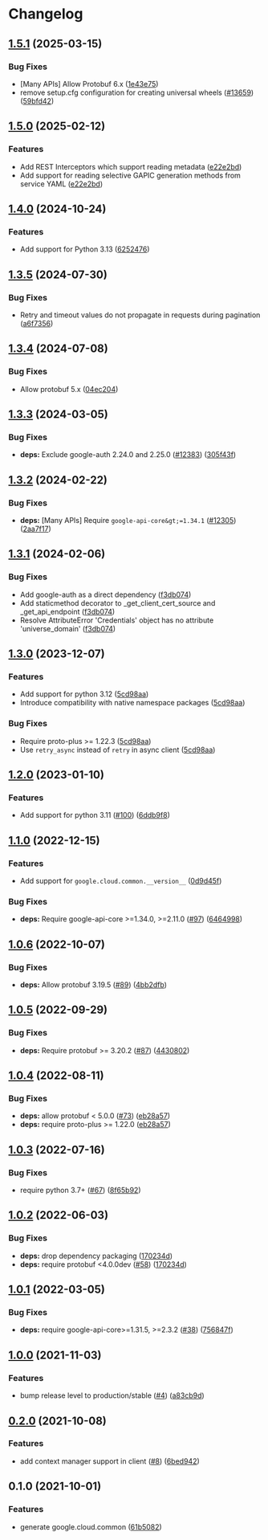 # Changelog

## [1.5.1](https://github.com/googleapis/google-cloud-python/compare/google-cloud-common-v1.5.0...google-cloud-common-v1.5.1) (2025-03-15)


### Bug Fixes

* [Many APIs] Allow Protobuf 6.x ([1e43e75](https://github.com/googleapis/google-cloud-python/commit/1e43e75e99445373785b11381e0e859fa14bb485))
* remove setup.cfg configuration for creating universal wheels ([#13659](https://github.com/googleapis/google-cloud-python/issues/13659)) ([59bfd42](https://github.com/googleapis/google-cloud-python/commit/59bfd42cf8a2eaeed696a7504890bce5aae815ce))

## [1.5.0](https://github.com/googleapis/google-cloud-python/compare/google-cloud-common-v1.4.0...google-cloud-common-v1.5.0) (2025-02-12)


### Features

* Add REST Interceptors which support reading metadata ([e22e2bd](https://github.com/googleapis/google-cloud-python/commit/e22e2bde55d11d2f85e9d2caf1d152a4027f88cf))
* Add support for reading selective GAPIC generation methods from service YAML ([e22e2bd](https://github.com/googleapis/google-cloud-python/commit/e22e2bde55d11d2f85e9d2caf1d152a4027f88cf))

## [1.4.0](https://github.com/googleapis/google-cloud-python/compare/google-cloud-common-v1.3.5...google-cloud-common-v1.4.0) (2024-10-24)


### Features

* Add support for  Python 3.13 ([6252476](https://github.com/googleapis/google-cloud-python/commit/6252476e5938352fb2417d098a1edcc08558fe10))

## [1.3.5](https://github.com/googleapis/google-cloud-python/compare/google-cloud-common-v1.3.4...google-cloud-common-v1.3.5) (2024-07-30)


### Bug Fixes

* Retry and timeout values do not propagate in requests during pagination ([a6f7356](https://github.com/googleapis/google-cloud-python/commit/a6f7356f1549721f9fab83d4dcfa226cec1965d0))

## [1.3.4](https://github.com/googleapis/google-cloud-python/compare/google-cloud-common-v1.3.3...google-cloud-common-v1.3.4) (2024-07-08)


### Bug Fixes

* Allow protobuf 5.x ([04ec204](https://github.com/googleapis/google-cloud-python/commit/04ec2046ed11c690273912e1bb6220823c7dd7c0))

## [1.3.3](https://github.com/googleapis/google-cloud-python/compare/google-cloud-common-v1.3.2...google-cloud-common-v1.3.3) (2024-03-05)


### Bug Fixes

* **deps:** Exclude google-auth 2.24.0 and 2.25.0 ([#12383](https://github.com/googleapis/google-cloud-python/issues/12383)) ([305f43f](https://github.com/googleapis/google-cloud-python/commit/305f43f7d6293e3316248f421fdc19c5d8405c21))

## [1.3.2](https://github.com/googleapis/google-cloud-python/compare/google-cloud-common-v1.3.1...google-cloud-common-v1.3.2) (2024-02-22)


### Bug Fixes

* **deps:** [Many APIs] Require `google-api-core&gt;=1.34.1` ([#12305](https://github.com/googleapis/google-cloud-python/issues/12305)) ([2aa7f17](https://github.com/googleapis/google-cloud-python/commit/2aa7f17a5fd4f2249260225db91fb0414d06eaa7))

## [1.3.1](https://github.com/googleapis/google-cloud-python/compare/google-cloud-common-v1.3.0...google-cloud-common-v1.3.1) (2024-02-06)


### Bug Fixes

* Add google-auth as a direct dependency ([f3db074](https://github.com/googleapis/google-cloud-python/commit/f3db074e7bbf505d5989e4c353461ab6bef4905c))
* Add staticmethod decorator to _get_client_cert_source and _get_api_endpoint ([f3db074](https://github.com/googleapis/google-cloud-python/commit/f3db074e7bbf505d5989e4c353461ab6bef4905c))
* Resolve AttributeError 'Credentials' object has no attribute 'universe_domain' ([f3db074](https://github.com/googleapis/google-cloud-python/commit/f3db074e7bbf505d5989e4c353461ab6bef4905c))

## [1.3.0](https://github.com/googleapis/google-cloud-python/compare/google-cloud-common-v1.2.0...google-cloud-common-v1.3.0) (2023-12-07)


### Features

* Add support for python 3.12 ([5cd98aa](https://github.com/googleapis/google-cloud-python/commit/5cd98aa0e8ead2eef82ecdcef4141b33a7da2b5a))
* Introduce compatibility with native namespace packages ([5cd98aa](https://github.com/googleapis/google-cloud-python/commit/5cd98aa0e8ead2eef82ecdcef4141b33a7da2b5a))


### Bug Fixes

* Require proto-plus &gt;= 1.22.3 ([5cd98aa](https://github.com/googleapis/google-cloud-python/commit/5cd98aa0e8ead2eef82ecdcef4141b33a7da2b5a))
* Use `retry_async` instead of `retry` in async client ([5cd98aa](https://github.com/googleapis/google-cloud-python/commit/5cd98aa0e8ead2eef82ecdcef4141b33a7da2b5a))

## [1.2.0](https://github.com/googleapis/python-cloud-common/compare/v1.1.0...v1.2.0) (2023-01-10)


### Features

* Add support for python 3.11 ([#100](https://github.com/googleapis/python-cloud-common/issues/100)) ([6ddb9f8](https://github.com/googleapis/python-cloud-common/commit/6ddb9f89dbebda57e491a0dcefdff22c0497cca3))

## [1.1.0](https://github.com/googleapis/python-cloud-common/compare/v1.0.6...v1.1.0) (2022-12-15)


### Features

* Add support for `google.cloud.common.__version__` ([0d9d45f](https://github.com/googleapis/python-cloud-common/commit/0d9d45f96fa52e70d16ef9488b3548e5e7f8bb05))


### Bug Fixes

* **deps:** Require google-api-core &gt;=1.34.0, >=2.11.0 ([#97](https://github.com/googleapis/python-cloud-common/issues/97)) ([6464998](https://github.com/googleapis/python-cloud-common/commit/6464998254db8e37b866211700e168b6cd382766))

## [1.0.6](https://github.com/googleapis/python-cloud-common/compare/v1.0.5...v1.0.6) (2022-10-07)


### Bug Fixes

* **deps:** Allow protobuf 3.19.5 ([#89](https://github.com/googleapis/python-cloud-common/issues/89)) ([4bb2dfb](https://github.com/googleapis/python-cloud-common/commit/4bb2dfbc93efaf63a771b996d1fb2dd648571089))

## [1.0.5](https://github.com/googleapis/python-cloud-common/compare/v1.0.4...v1.0.5) (2022-09-29)


### Bug Fixes

* **deps:** Require protobuf >= 3.20.2 ([#87](https://github.com/googleapis/python-cloud-common/issues/87)) ([4430802](https://github.com/googleapis/python-cloud-common/commit/44308020a0db1c0cc4853c827426de7ee4c2ee4f))

## [1.0.4](https://github.com/googleapis/python-cloud-common/compare/v1.0.3...v1.0.4) (2022-08-11)


### Bug Fixes

* **deps:** allow protobuf < 5.0.0 ([#73](https://github.com/googleapis/python-cloud-common/issues/73)) ([eb28a57](https://github.com/googleapis/python-cloud-common/commit/eb28a5768eaeae2aeeb8c295f146065981a1ebf4))
* **deps:** require proto-plus >= 1.22.0 ([eb28a57](https://github.com/googleapis/python-cloud-common/commit/eb28a5768eaeae2aeeb8c295f146065981a1ebf4))

## [1.0.3](https://github.com/googleapis/python-cloud-common/compare/v1.0.2...v1.0.3) (2022-07-16)


### Bug Fixes

* require python 3.7+ ([#67](https://github.com/googleapis/python-cloud-common/issues/67)) ([8f65b92](https://github.com/googleapis/python-cloud-common/commit/8f65b92e81f7c3e3341a6ccdadbb10cdeecdd872))

## [1.0.2](https://github.com/googleapis/python-cloud-common/compare/v1.0.1...v1.0.2) (2022-06-03)


### Bug Fixes

* **deps:** drop dependency packaging ([170234d](https://github.com/googleapis/python-cloud-common/commit/170234db68e087ecbcd5ff22176635e397c11f9a))
* **deps:** require protobuf <4.0.0dev ([#58](https://github.com/googleapis/python-cloud-common/issues/58)) ([170234d](https://github.com/googleapis/python-cloud-common/commit/170234db68e087ecbcd5ff22176635e397c11f9a))

## [1.0.1](https://github.com/googleapis/python-cloud-common/compare/v1.0.0...v1.0.1) (2022-03-05)


### Bug Fixes

* **deps:** require google-api-core>=1.31.5, >=2.3.2 ([#38](https://github.com/googleapis/python-cloud-common/issues/38)) ([756847f](https://github.com/googleapis/python-cloud-common/commit/756847fc408db91a42738f2253a96f9132f886e8))

## [1.0.0](https://www.github.com/googleapis/python-cloud-common/compare/v0.2.0...v1.0.0) (2021-11-03)


### Features

* bump release level to production/stable ([#4](https://www.github.com/googleapis/python-cloud-common/issues/4)) ([a83cb9d](https://www.github.com/googleapis/python-cloud-common/commit/a83cb9df15dbe381a7180abe26eea30e8ec3a281))

## [0.2.0](https://www.github.com/googleapis/python-cloud-common/compare/v0.1.0...v0.2.0) (2021-10-08)


### Features

* add context manager support in client ([#8](https://www.github.com/googleapis/python-cloud-common/issues/8)) ([6bed942](https://www.github.com/googleapis/python-cloud-common/commit/6bed942cce256f2ae0624c09563b8833263cc46d))

## 0.1.0 (2021-10-01)


### Features

* generate google.cloud.common ([61b5082](https://www.github.com/googleapis/python-cloud-common/commit/61b5082fcb5a48cc1006e01102f35ec9730e0f14))
